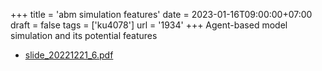 +++
title = 'abm simulation features'
date = 2023-01-16T09:00:00+07:00
draft = false
tags = ['ku4078']
url = '1934'
+++
Agent-based model simulation and its potential features
<!--more-->

+ [slide_20221221_6.pdf](https://zenodo.org/doi/10.5281/zenodo.7445237)
